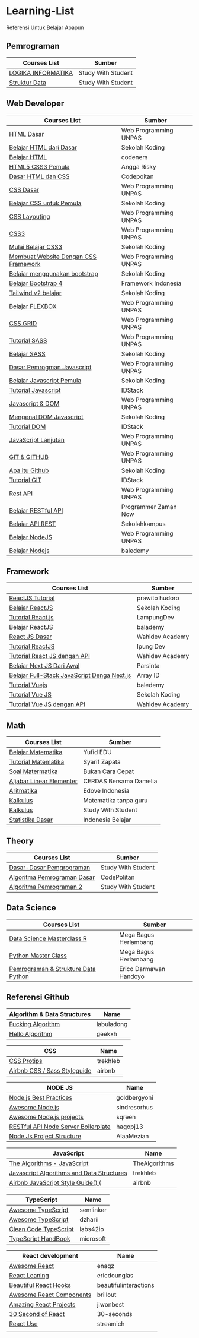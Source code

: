 # Learning-List

Referensi Untuk Belajar Apapun

## Pemrograman

| Courses List                                                                                                      | Sumber             |
| ----------------------------------------------------------------------------------------------------------------- | ------------------ |
| [LOGIKA INFORMATIKA](https://www.youtube.com/watch?v=W14g-qJN6XM&list=PLjRBWix725xq67E2gFActUxVZ72To-VM_&index=2) | Study With Student |
| [Struktur Data](https://www.youtube.com/watch?v=3dpVZ6coFx0&list=PLjRBWix725xo8F3mPC44JmlNHC3fXmnD_)              | Study With Student |

## Web Developer

| Courses List                                                                                                                | Sumber                |
| --------------------------------------------------------------------------------------------------------------------------- | --------------------- |
| [HTML Dasar](https://www.youtube.com/watch?v=NBZ9Ro6UKV8&list=PLFIM0718LjIVuONHysfOK0ZtiqUWvrx4F)                           | Web Programming UNPAS |
| [Belajar HTML dari Dasar](https://www.youtube.com/watch?v=kr4882GSwpA&list=PLCZlgfAG0GXC9ojTmU95BRefbJoi4clY-)              | Sekolah Koding        |
| [Belajar HTML](https://www.youtube.com/watch?v=uSb9c6QelSc&list=PLSv5rWbwie71s8EE1QpuEi0Liqdi523BX)                         | codeners              |
| [HTML5 CSS3 Pemula](https://www.youtube.com/watch?v=sCDbS6DgX2g&list=PL6j62WXKkENrVqzRY14WOihL5vNVxwyro)                    | Angga Risky           |
| [Dasar HTML dan CSS](https://www.youtube.com/watch?v=m4PxGxaF8wY&list=PLsRgyXGy0Eo7bYMphq6WsCyZtR5wdy70s)                   | Codepoitan            |
| [CSS Dasar](https://www.youtube.com/watch?v=CleFk3BZB3g&list=PLFIM0718LjIUBrbm6Gdh6k7ZUvPIAZm7p)                            | Web Programming UNPAS |
| [Belajar CSS untuk Pemula](https://www.youtube.com/watch?v=rbTEOOucUOs&list=PLCZlgfAG0GXAvVZ1Wb1D7HVAPNJGk4f-G)             | Sekolah Koding        |
| [CSS Layouting](https://www.youtube.com/watch?v=Phn2eN6j0pg&list=PLFIM0718LjIUu4Ju9GUL5zpLcuq08TKYr)                        | Web Programming UNPAS |
| [CSS3](https://www.youtube.com/watch?v=J0a6YUUAsd4&list=PLFIM0718LjIVCmrSWbZPKCccCkfFw-Naa)                                 | Web Programming UNPAS |
| [Mulai Belajar CSS3](https://www.youtube.com/watch?v=Y7zn7zhAIi8&list=PLCZlgfAG0GXAcU8NqgbY065mo9Sho-5Tc)                   | Sekolah Koding        |
| [Membuat Website Dengan CSS Framework](https://www.youtube.com/watch?v=NNW7Tg8CgAQ&list=PLFIM0718LjIVWpIhlNA_sU-4ZWvN4uSmb) | Web Programming UNPAS |
| [Belajar menggunakan bootstrap](https://www.youtube.com/watch?v=0cJDRnAufmY&list=PLCZlgfAG0GXC5wPjJGj1LvFaVK2cbN2GQ)        | Sekolah Koding        |
| [Belajar Bootstrap 4](https://www.youtube.com/watch?v=tvVO6Lnk5J0&list=PLce3Eyp7oY9-o3JavSawkXcazJSYx7KAf)                  | Framework Indonesia   |
| [Tailwind v2 belajar](https://www.youtube.com/watch?v=rqdR9wbW71Y&list=PLCZlgfAG0GXC3A8LuUzbbWVWKD-CX5C3_)                  | Sekolah Koding        |
| [Belajar FLEXBOX](https://www.youtube.com/watch?v=-J372iDFU8Y&list=PLFIM0718LjIU1lWlM34j6E9fMlrrSGZ1k)                      | Web Programming UNPAS |
| [CSS GRID](https://www.youtube.com/watch?v=qCMLP6GtyBc&list=PLFIM0718LjIXmbwX0dEsoRVX-PC16vmuw)                             | Web Programming UNPAS |
| [Tutorial SASS](https://www.youtube.com/watch?v=XZXBqpGU8n4&list=PLFIM0718LjIUqemgG97MAOK0J_berlQM5)                        | Web Programming UNPAS |
| [Belajar SASS](https://www.youtube.com/watch?v=SFlK2tzBmcQ&list=PLCZlgfAG0GXBIi8ZDcuN658AzNAzFN0Kv)                         | Sekolah Koding        |
| [Dasar Pemrogman Javascript](https://www.youtube.com/watch?v=RUTV_5m4VeI&list=PLFIM0718LjIWXagluzROrA-iBY9eeUt4w)           | Web Programming UNPAS |
| [Belajar Javascript Pemula](https://www.youtube.com/watch?v=ttYTx_wGcQY&list=PLCZlgfAG0GXAiH1acKFPx8EtpJAq44gjP)            | Sekolah Koding        |
| [Tutorial Javascript](https://www.youtube.com/watch?v=To1O7QFe-2E&list=PL1aMeb5UP_PGc_FLQa9iD5KkFB9L2cXqF&index=1)          | IDStack               |
| [Javascript & DOM](https://www.youtube.com/watch?v=aT60R1cySLM&list=PLFIM0718LjIWB3YRoQbQh82ZewAGtE2-3)                     | Web Programming UNPAS |
| [Mengenal DOM Javascript](https://www.youtube.com/watch?v=X3nmuxZVpP4&list=PLCZlgfAG0GXCYyHqv8llpZpnTpnCRs94G)              | Sekolah Koding        |
| [Tutorial DOM](https://www.youtube.com/watch?v=ljSCNdV8eDo&list=PL1aMeb5UP_PFwwuiDCeOwHIlsy-Dcwlqf)                         | IDStack               |
| [JavaScript Lanjutan](https://www.youtube.com/watch?v=RwT41El778A&list=PLFIM0718LjIUGpY8wmE41W7rTJo_3Y46-)                  | Web Programming UNPAS |
| [GIT & GITHUB](https://www.youtube.com/watch?v=lTMZxWMjXQU&list=PLFIM0718LjIVknj6sgsSceMqlq242-jNf)                         | Web Programming UNPAS |
| [Apa itu Github](https://www.youtube.com/watch?v=cM-zpc8LUk0&list=PLCZlgfAG0GXCtwnagWsUzZum1CFZYqrB5)                       | Sekolah Koding        |
| [Tutorial GIT](https://www.youtube.com/watch?v=i7fnAxHAp0M&list=PL1aMeb5UP_PHXTV_Xpt-19x_rVPXrymOM)                         | IDStack               |
| [Rest API](https://www.youtube.com/watch?v=vQJJ_K1JbEA&list=PLFIM0718LjIW7AsIbnhFg15t9yx4H-sQ0)                             | Web Programming UNPAS |
| [Belajar RESTful API](https://www.youtube.com/watch?v=uG1YiueoLNc&list=PL-CtdCApEFH-g0XS7fraWEZ28M8DiykC4)                  | Programmer Zaman Now  |
| [Belajar API REST](https://www.youtube.com/watch?v=4sK2w5p93HM&list=PLea3rpAI1OjiyECqrWbZsFZkJzR9uESYj)                     | Sekolahkampus         |
| [Belajar NodeJS](https://www.youtube.com/watch?v=sSLJx5t4OJ4&list=PLFIM0718LjIW-XBdVOerYgKegBtD6rSfD)                       | Web Programming UNPAS |
| [Belajar Nodejs](https://www.youtube.com/watch?v=8gpc3W-6-s8&list=PL9At9z2rvOC8ETtj8X1w5HLcaRUmRoS-3)                       | baledemy              |


## Framework
| Courses List| Sumber|
|-------------|-------|
|[ReactJS Tutorial](https://www.youtube.com/watch?v=5kHyviqjhCk&list=PLU4DS8KR-LJ03qEsHn9zV4qdhcWtusBqb)|prawito hudoro|
|[Belajar ReactJS](https://www.youtube.com/watch?v=ZNVRETPPW24&list=PLCZlgfAG0GXALZIcEe2t3XVuQ50JYbsbA)|Sekolah Koding|
|[Tutorial React.js](https://www.youtube.com/watch?v=3M4dFZL5NRs&list=PLp6BJq2fT_g91yCNCWi_bIe-ng7S7rt6V)|LampungDev|
|[Belajar ReactJS](https://www.youtube.com/watch?v=gZQtT7MulYE&list=PL9At9z2rvOC8-NBRMj6WjgN3Vy71hwY3n)|balademy|
|[React JS Dasar](https://www.youtube.com/watch?v=AYb7l6XDlPo&list=PLIan8aHxsPj0XtJjWW04hN24fWXrCpLkY)|Wahidev Academy|
|[Tutorial ReactJS](https://www.youtube.com/watch?v=EBRz-Cf25vE&list=PLH1gH0TmFBBgdQJJK_f_dYSrQXCb-23hJ)|Ipung Dev|
|[Tutorial React JS dengan API](https://www.youtube.com/watch?v=JmGlw-69ktg&list=PLIan8aHxsPj1ugN7lJ6zdibcetnzpaeVm)| Wahidev Academy|
|[Belajar Next JS Dari Awal](https://www.youtube.com/watch?v=hczYZs7fG9I&list=PLRKMmwY3-5MyVNCzavLajXccYMTBbWJS7)|Parsinta|
|[Belajar Full-Stack JavaScript Denga Next.js](https://www.youtube.com/watch?v=kproo1ezjH0&t=12758s)|Array ID|
|[Tutorial Vuejs](https://www.youtube.com/watch?v=OlHYirmHhK0&list=PL9At9z2rvOC-Z6Gt8uO1XMp4oyMlE3gml)|baledemy|
|[Tutorial Vue JS](https://www.youtube.com/watch?v=EmCBOtkXxdg&list=PLCZlgfAG0GXCFeOD_wBc9GrYF9pA8loLQ)|Sekolah Koding|
|[Tutorial Vue JS dengan API](https://www.youtube.com/watch?v=XoDGI5JaPvw&list=PLIan8aHxsPj3a7oLHb2a8pw8IHBq45WYu)|Wahidev Academy|



## Math

| Courses List                                                                                                    | Sumber                 |
| --------------------------------------------------------------------------------------------------------------- | ---------------------- |
| [Belajar Matematika](https://www.youtube.com/watch?v=uzvfg-q83FA&list=PLQ9FlBQFe_MkxdmiRkF2F-VV9j9s0ujIk)       | Yufid EDU              |
| [Tutorial Matematika](https://www.youtube.com/watch?v=0kPP2MZR_oQ&list=PL_fX_3_4OVhwgz0H5WvjhuyuTstO8IwhO)      | Syarif Zapata          |
| [Soal Matermatika](https://www.youtube.com/watch?v=u-4JROMbegE&list=PLHu1SiDzB2uTl4aHwUWozsOprDbuvjKn8)         | Bukan Cara Cepat       |
| [Aljabar Linear Elementer](https://www.youtube.com/watch?v=AEjC_D3-754&list=PLEBDUtoHS8WajNPjoj4YxidbuaZsW7BoB) | CERDAS Bersama Damelia |
| [Aritmatika](https://www.youtube.com/watch?v=u8Hku6LJVtY&list=PLbPZtbwEvuxfOjQTYO4-3tAfuF990JJ5t)               | Edove Indonesia        |
| [Kalkulus](https://www.youtube.com/watch?v=WgPYi-ukYdM&list=PLpArOTRB35FHXqQsq7ZJukL581OYzfn6m)                 | Matematika tanpa guru  |
| [Kalkulus](https://www.youtube.com/watch?v=em1FzuA1_Nc&list=PLjRBWix725xofaT0Kbdal47q1Ql6whoIP&index=2)         | Study With Student     |
| [Statistika Dasar](https://www.youtube.com/watch?v=el7Ezn9PpWU&list=PL2O3HdJI4voGM2gNYekQcUhjGRXbahMEd)         | Indonesia Belajar      |

## Theory

| Courses List                                                                                                       | Sumber             |
| ------------------------------------------------------------------------------------------------------------------ | ------------------ |
| [Dasar-Dasar Pemgrograman](https://www.youtube.com/watch?v=60K7zxIjHQo&list=PLjRBWix725xqahfUnpBMo5LlaYjvId_2I)    | Study With Student |
| [Algoritma Pemrograman Dasar](https://www.youtube.com/watch?v=654I1WqPlK8&list=PLsRgyXGy0Eo5rVSaEm7PSx4qjHH3Kv9q9) | CodePolitan        |
| [Algoritma Pemrograman 2](https://www.youtube.com/watch?v=RadjAh0LT9I&list=PLjRBWix725xrVtr7q2Asm5LdTmTNSbH8A)     | Study With Student |

## Data Science
| Courses List                                                                                                       | Sumber                |
|--------------------------------------------------------------------------------------------------------------------|-----------------------|
| [Data Science Masterclass R ](https://www.youtube.com/watch?v=rcwlltbsl7k&list=PLIeJsyt_FUfJS6o2fMNuI7hGeBpqRkYMS) | Mega Bagus Herlambang |
| [Python Master Class](https://www.youtube.com/watch?v=oQu5uowvQOo&list=PLIeJsyt_FUfIeFxVGGNtXrdtaa83NVA2y)                                                                                                                   |Mega Bagus Herlambang|
|[Pemrograman & Strukture Data Python](https://www.youtube.com/watch?v=fBkeaYZ99iY&list=PLZQbl9Jhl-VBb_7nOAXO4T8fhag9-iafa)|Erico Darmawan Handoyo|

## Referensi Github
|Algorithm & Data Structures|Name|
|---------|-----|
|[Fucking Algorithm](https://github.com/labuladong/fucking-algorithm/tree/english)|labuladong|
|[Hello Algorithm](https://github.com/geekxh/hello-algorithm/tree/english)|geekxh|

|CSS|Name|
|-----------|-----|
|[CSS Protips](https://github.com/trekhleb/javascript-algorithms)|trekhleb|
|[Airbnb CSS / Sass Styleguide](https://github.com/airbnb/css)|airbnb|

|NODE JS|Name|
|------|-----|
|[Node.js Best Practices](https://github.com/goldbergyoni/nodebestpractices)|goldbergyoni|
|[Awesome Node.js](https://github.com/sindresorhus/awesome-nodejs)|sindresorhus|
|[Awesome Node.js projects](https://github.com/sqreen/awesome-nodejs-projects)|sqreen|
|[RESTful API Node Server Boilerplate](https://github.com/hagopj13/node-express-boilerplate)|hagopj13|
|[Node Js Project Structure](https://github.com/AlaaMezian/NodeJs-backend-structure)|AlaaMezian|

|JavaScript|Name|
|----------|----|
|[The Algorithms - JavaScript](https://github.com/TheAlgorithms/Javascript)|TheAlgorithms
|[Javascript Algorithms and Data Structures](https://github.com/trekhleb/javascript-algorithms)|trekhleb|
|[Airbnb JavaScript Style Guide() {](https://github.com/airbnb/javascript)|airbnb|

|TypeScript|Name|
|----------|----|
|[Awesome TypeScript](https://github.com/semlinker/awesome-typescript)|semlinker|
|[Awesome TypeScript](https://github.com/dzharii/awesome-typescript)|dzharii|
|[Clean Code TypeScript](https://github.com/labs42io/clean-code-typescript)|labs42io|
|[TypeScript HandBook](https://github.com/microsoft/TypeScript-Handbook)|microsoft|

|React development|Name|
|-----------------|----|
|[Awesome React](https://github.com/enaqx/awesome-react)|enaqz|
|[React Leaning](https://github.com/ericdouglas/react-learning)|ericdounglas|
|[Beautiful React Hooks](https://github.com/beautifulinteractions/beautiful-react-hooks)|beautifulinteractions|
|[Awesome React Components](https://github.com/brillout/awesome-react-components)|brillout|
|[Amazing React Projects](https://github.com/jiwonbest/amazing-react-projects)|jiwonbest|
|[30 Second of React](https://github.com/30-seconds/30-seconds-of-react)|30-seconds|
|[React Use](https://github.com/streamich/react-use)|streamich|
|[]()|  |
